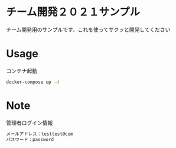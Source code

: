 # チーム開発２０２１サンプル
 
チーム開発用のサンプルです、これを使ってサクッと開発してください
 
# Usage
 
コンテナ起動

```bash
docker-compose up -d
```
 
# Note
 
管理者ログイン情報
```bash
メールアドレス：testtest@com
パスワード：password

```
